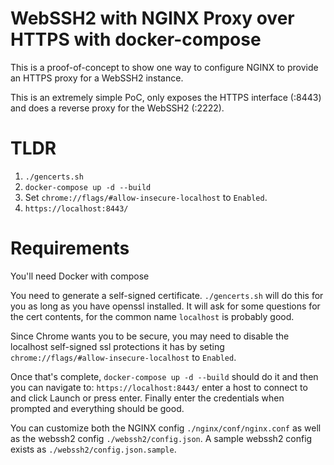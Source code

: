 # WebSSH2 with NGINX Proxy over HTTPS with docker-compose
This is a proof-of-concept to show one way to configure NGINX to provide an HTTPS proxy for a WebSSH2 instance.

This is an extremely simple PoC, only exposes the HTTPS interface (:8443) and does a reverse proxy for the WebSSH2 (:2222).

# TLDR
1. `./gencerts.sh`
2. `docker-compose up -d --build`
3. Set `chrome://flags/#allow-insecure-localhost` to `Enabled`.
4. `https://localhost:8443/`

# Requirements
You'll need Docker with compose

You need to generate a self-signed certificate. `./gencerts.sh` will do this for you as long as you have openssl installed. It will ask for some questions for the cert contents, for the common name `localhost` is probably good. 

Since Chrome wants you to be secure, you may need to disable the localhost self-signed ssl protections it has by seting `chrome://flags/#allow-insecure-localhost` to `Enabled`.

Once that's complete, `docker-compose up -d --build` should do it and then you can navigate to: `https://localhost:8443/` enter a host to connect to and click Launch or press enter. Finally enter the credentials when prompted and everything should be good.

You can customize both the NGINX config `./nginx/conf/nginx.conf` as well as the webssh2 config `./webssh2/config.json`. A sample webssh2 config exists as `./webssh2/config.json.sample`.
  
